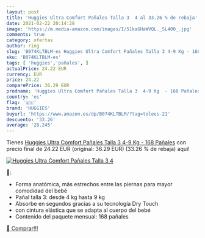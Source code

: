 ```yaml
---
layout: post
title: 'Huggies Ultra Comfort Pañales Talla 3  4 al 33.26 % de rebaja'
date: 2021-02-22 20:14:28
image: 'https://m.media-amazon.com/images/I/51kaGHaWVQL._SL400_.jpg'
comments: true
category: ofertas
author: ring
slug: 'B074KLTBLM-es Huggies Ultra Comfort Pañales Talla 3 4-9 Kg - 168 Pañales'
sku: 'B074KLTBLM-es'
tags: [ 'huggies','pañales', ]
actualPrice: 24.22 EUR
currency: EUR
price: 24.22
comparePrice: 36.29 EUR
prodname: 'Huggies Ultra Comfort Pañales Talla 3  4-9 Kg  - 168 Pañales'
country: 'es'
flag: '🇪🇸'
brand: 'HUGGIES'
buyurl: 'https://www.amazon.es/dp/B074KLTBLM/?tag=tolees-21'
descuento: '33.26'
average: '28.245'
---
```


Tienes [Huggies Ultra Comfort Pañales Talla 3  4-9 Kg  - 168 Pañales](https://www.amazon.es/dp/B074KLTBLM/?tag=tolees-21) con precio final de  24.22 EUR (original: 36.29 EUR) (33.26 %  de rebaja) aqui!

[![Huggies Ultra Comfort Pañales Talla 3  4](https://m.media-amazon.com/images/I/51kaGHaWVQL._SL400_.jpg)](https://www.amazon.es/dp/B074KLTBLM/?tag=tolees-21)

🔎:

- Forma anatómica, más estrechos entre las piernas para mayor comodidad del bebé
- Pañal talla 3: desde 4 kg hasta 9 kg
- Absorbe en segundos gracias a su tecnología Dry Touch
- con cintura elástica que se adapta al cuerpo del bebé
- Contenido del paquete mensual: 168 pañales

[🛒 Comprar!!!](https://www.amazon.es/dp/B074KLTBLM/?tag=tolees-21)
